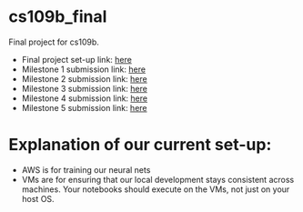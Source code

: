 # cs109b_final
Final project for cs109b. 

* Final project set-up link: [here](https://docs.google.com/document/d/1AtDm6XmtWMQYQF1tARNLTYphpGIKRP_OsZ7rvoIR_MA/edit?usp=sharing)
* Milestone 1 submission link: [here](https://canvas.harvard.edu/courses/22060/assignments/140298?module_item_id=258593)
* Milestone 2 submission link: [here](https://canvas.harvard.edu/courses/22060/assignments/140557?module_item_id=259171)
* Milestone 3 submission link: [here](https://canvas.harvard.edu/courses/22060/assignments/140558?module_item_id=259172)
* Milestone 4 submission link: [here](https://canvas.harvard.edu/courses/22060/assignments/140563?module_item_id=259173)
* Milestone 5 submission link: [here](https://canvas.harvard.edu/courses/22060/assignments/140566?module_item_id=259174)

# Explanation of our current set-up:
* AWS is for training our neural nets
* VMs are for ensuring that our local development stays consistent across machines. Your notebooks should execute on the VMs, not just on your host OS.